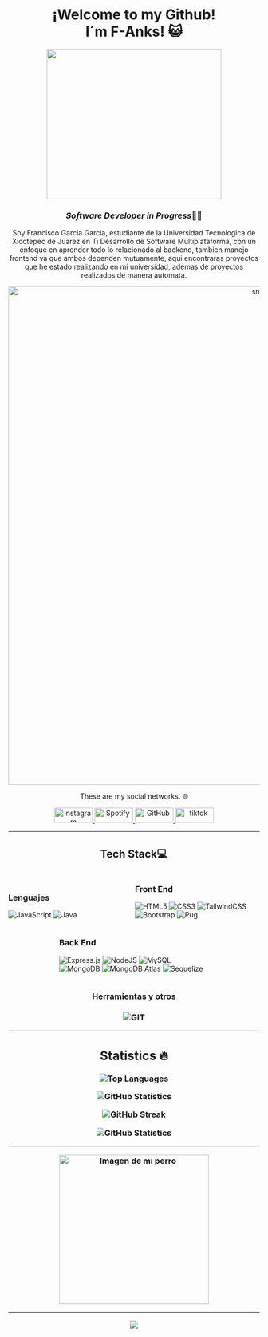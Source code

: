 <div align="center">
  <h1> ¡Welcome to my Github! <br/> I´m F-Anks! 😺</h1>
  <img src="typing-on-computer-mark-grayson.gif" width="350" height="300">
  
  <h3><em> Software Developer <strong>in Progress</strong></em>🧑‍💻</h3>
  <p>Soy Francisco Garcia Garcia, estudiante de la Universidad Tecnologica de Xicotepec de Juarez en Ti Desarrollo de Software Multiplataforma, con un enfoque en aprender todo lo relacionado al backend, tambien manejo frontend ya que ambos dependen mutuamente, aqui encontraras proyectos que he estado realizando en mi universidad, ademas de proyectos realizados de manera automata. </p>
</div>

<p align="center">
 <img width="1000" src="github-snake.svg" alt="snake"/>
</p>

<p align="center">
These are my social networks. 🌐
</p>

<div align="center">
  <a href="https://www.instagram.com/pko.334/">
    <img src="https://img.shields.io/badge/Instagram-%23E4405F.svg?style=for-the-badge&logo=Instagram&logoColor=white" alt="Instagram" width="77" height="30">
  </a>
  <a href="https://open.spotify.com/user/314t6zqeto7cd2aewxouajr34bkq?si=1af6595cba114fd1">
    <img src="https://img.shields.io/badge/Spotify-1ED760?style=for-the-badge&logo=spotify&logoColor=white" alt="Spotify" width="77" height="30">
  </a>
 <a href="https://github.com/F-Anks">
    <img src="https://img.shields.io/badge/-GitHub-181717?logo=github&logoColor=white" alt="GitHub" width="77" height="30">
  </a>
  <a href="https://www.tiktok.com/@safaera334?is_from_webapp=1&sender_device=pc">
    <img src="https://img.shields.io/badge/TikTok-%23000000.svg?logo=TikTok&logoColor=white" alt="tiktok" width="77" height="30">
  </a>
</div>

---

<h2 align="center">Tech Stack💻</h3>
<div align="center">

<div style="width: 250px; display: inline-block; text-align: left;">
    <h3>Lenguajes</h3>
  
![JavaScript](https://img.shields.io/badge/javascript-%23323330.svg?style=for-the-badge&logo=javascript&logoColor=%23F7DF1E) ![Java](https://img.shields.io/badge/java-%23ED8B00.svg?style=for-the-badge&logo=java&logoColor=white)
</div>
<div style="width: 250px; display: inline-block; text-align: left;">
    <h3>Front End</h3>
    <!-- Front End -->

![HTML5](https://img.shields.io/badge/html5-%23E34F26.svg?style=for-the-badge&logo=html5&logoColor=white) ![CSS3](https://img.shields.io/badge/css3-%231572B6.svg?style=for-the-badge&logo=css3&logoColor=white) ![TailwindCSS](https://img.shields.io/badge/tailwindcss-%2338B2AC.svg?style=for-the-badge&logo=tailwind-css&logoColor=white) ![Bootstrap](https://img.shields.io/badge/bootstrap-%238511FA.svg?style=for-the-badge&logo=bootstrap&logoColor=white) ![Pug](https://img.shields.io/badge/Pug-FFF?style=for-the-badge&logo=pug&logoColor=A86454)
  </div>
  
  <div style="width: 300px; display: inline-block; text-align: left;">
    <h3>Back End</h3>
    <!-- Back End -->

![Express.js](https://img.shields.io/badge/Express.js-%23000000.svg?logo=express&logoColor=white&style=for-the-badge) ![NodeJS](https://img.shields.io/badge/node.js-6DA55F?style=for-the-badge&logo=node.js&logoColor=white) ![MySQL](https://img.shields.io/badge/mysql-%2300f.svg?style=for-the-badge&logo=mysql&logoColor=white) [![MongoDB](https://img.shields.io/badge/MongoDB-%2347A248.svg?logo=mongodb&logoColor=white&style=for-the-badge)](https://www.mongodb.com/) [![MongoDB Atlas](https://img.shields.io/badge/MongoDB_Atlas-4DB33D?style=for-the-badge&logo=mongodb&logoColor=white)](https://www.mongodb.com/cloud/atlas) ![Sequelize](https://img.shields.io/badge/Sequelize-%236121A8.svg?style=for-the-badge&logo=sequelize&logoColor=white)
  </div>
<div/>
<div align="center" class="width:300px;">
  <h3>Herramientas y otros<h3/>

![GIT](https://img.shields.io/badge/Git-fc6d26?style=for-the-badge&logo=git&logoColor=white) 

<div/>
  
---
<h2 align="center"> Statistics 🔥</h3>
<p align="center">
  <img src="https://github-readme-stats.vercel.app/api/top-langs/?username=f-anks&layout=compact&theme=radical&hide_border=true" alt="Top Languages" />
</p>
<p align="center">
  <img src="https://github-readme-stats.vercel.app/api?username=f-anks&theme=radical&show_icons=true&hide_border=true&rank_icon=github" alt="GitHub Statistics" />
</p>
<p align="center">
  <img src="https://github-readme-streak-stats.herokuapp.com?user=f-anks&theme=radical&hide_border=true" alt="GitHub Streak" />
</p>
<p align="center">
  <img src="http://github-profile-summary-cards.vercel.app/api/cards/profile-details?username=f-anks&theme=radical" alt="GitHub Statistics" />


---
<div align="center">
  <img src="/doge.jpeg" alt="Imagen de mi perro" width="300">
</div>

---
[![](https://visitcount.itsvg.in/api?id=f-anks&icon=0&color=0)](https://visitcount.itsvg.in)
